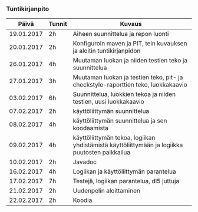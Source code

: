 ### Tuntikirjanpito
Päivä | Tunnit | Kuvaus
--------------- | ----- | ------
19.01.2017 | 2h | Aiheen suunnittelua ja repon luonti
20.01.2017 | 2h | Konfiguroin maven ja PIT, tein kuvauksen ja aloitin tuntikirjanpidon
26.01.2017 | 4h | Muutaman luokan ja niiden testien teko ja suunnittelua
27.01.2017 | 3h | Muutaman luokan ja testien teko, pit- ja checkstyle-raporttien teko, luokkakaavio
03.02.2017 | 6h | Suunnittelua, luokkien tekoa ja niiden testien, uusi luokkakaavio
07.02.2017 | 2h | käyttöliittymän suunnittelua
08.02.2017 | 4h | käyttöliittymän suunnittelua ja sen koodaamista
09.02.2017 | 4h | käyttöliittymän tekoa, logiikan yhdistämistä käyttöliittymään ja logiikka puutosten paikkailua
10.02.2017 | 2h | Javadoc
16.02.2017 | 4h | Logiikan ja käyttöliittymän parantelua
17.02.2017 | 7h | Testejä, logiikan parantelua, dl5 juttuja
21.02.2017 | 2h | Uudenpelin aloittaminen
22.02.2017 | 2h | Koodia
